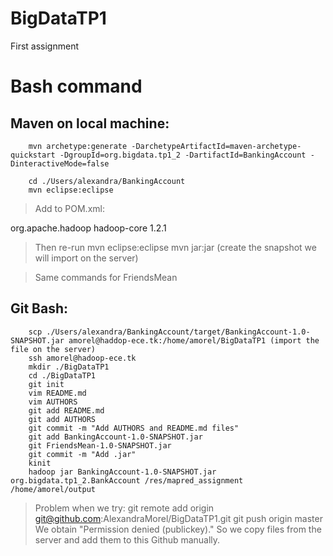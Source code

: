 # BigDataTP1
First assignment

# Bash command

## Maven on local machine:
        mvn archetype:generate -DarchetypeArtifactId=maven-archetype-quickstart -DgroupId=org.bigdata.tp1_2 -DartifactId=BankingAccount -DinteractiveMode=false

        cd ./Users/alexandra/BankingAccount
        mvn eclipse:eclipse

> Add to POM.xml:
<dependency>
        <groupId>org.apache.hadoop</groupId>
        <artifactId>hadoop-core</artifactId>
        <version>1.2.1</version>
</dependency>

> Then re-run
        mvn eclipse:eclipse
        mvn jar:jar (create the snapshot we will import on the server)

> Same commands for FriendsMean

## Git Bash:
        scp ./Users/alexandra/BankingAccount/target/BankingAccount-1.0-SNAPSHOT.jar amorel@haddop-ece.tk:/home/amorel/BigDataTP1 (import the file on the server)
        ssh amorel@hadoop-ece.tk
        mkdir ./BigDataTP1
        cd ./BigDataTP1
        git init
        vim README.md
        vim AUTHORS
        git add README.md
        git add AUTHORS
        git commit -m "Add AUTHORS and README.md files"
        git add BankingAccount-1.0-SNAPSHOT.jar
        git FriendsMean-1.0-SNAPSHOT.jar
        git commit -m "Add .jar"
        kinit
        hadoop jar BankingAccount-1.0-SNAPSHOT.jar org.bigdata.tp1_2.BankAccount /res/mapred_assignment /home/amorel/output

> Problem when we try:
        git remote add origin git@github.com:AlexandraMorel/BigDataTP1.git
        git push origin master
> We obtain "Permission denied (publickey)."
> So we copy files from the server and add them to this Github manually.
